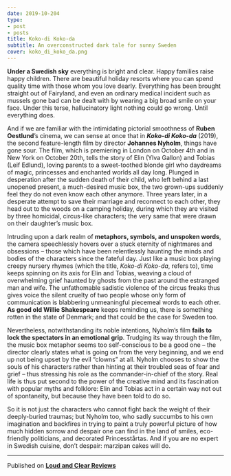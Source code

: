 ```yaml
---
date: 2019-10-204
type:
- post
- posts
title: Koko-di Koko-da
subtitle: An overconstructed dark tale for sunny Sweden
cover: koko_di_koko_da.png
---
```


**Under a Swedish sky** everything is bright and clear. Happy families raise happy children. There are beautiful holiday resorts where you can spend quality time with those whom you love dearly. Everything has been brought straight out of Fairyland, and even an ordinary medical incident such as mussels gone bad can be dealt with by wearing a big broad smile on your face. Under this terse, hallucinatory light nothing could go wrong. Until everything does.

And if we are familiar with the intimidating pictorial smoothness of **Ruben Oestlund**’s cinema, we can sense at once that in ***Koko-di Koko-da*** (2019), the second feature-length film by director **Johannes Nyholm**, things have gone sour. The film, which is premiering in London on October 4th and in New York on October 20th, tells the story of Elin (Ylva Gallon) and Tobias (Leif Edlund), loving parents to a sweet-toothed blonde girl who daydreams of magic, princesses and enchanted worlds all day long. Plunged in desperation after the sudden death of their child, who left behind a last unopened present, a much-desired music box, the two grown-ups suddenly feel they do not even know each other anymore. Three years later, in a desperate attempt to save their marriage and reconnect to each other, they head out to the woods on a camping holiday, during which they are visited by three homicidal, circus-like characters; the very same that were drawn on their daughter’s music box.

Intruding upon a dark realm of **metaphors, symbols, and unspoken words**, the camera speechlessly hovers over a stuck eternity of nightmares and obsessions – those which have been relentlessly haunting the minds and bodies of the characters since the fateful day. Just like a music box playing creepy nursery rhymes (which the title, *Koko-di Koko-da*, refers to), time keeps spinning on its axis for Elin and Tobias, weaving a cloud of overwhelming grief haunted by ghosts from the past around the estranged man and wife. The unfathomable sadistic violence of the circus freaks thus gives voice the silent cruelty of two people whose only form of communication is blabbering unmeaningful piecemeal words to each other. **As good old Willie Shakespeare** keeps reminding us, there is something rotten in the state of Denmark; and that could be the case for Sweden too.

Nevertheless, notwithstanding its noble intentions, Nyholm’s film **fails to lock the spectators in an emotional grip**. Trudging its way through the film, the music box metaphor seems too self-conscious to be a good one – the director clearly states what is going on from the very beginning, and we end up not being upset by the evil “clowns” at all. Nyholm chooses to show the souls of his characters rather than hinting at their troubled seas of fear and grief – thus stressing his role as the commander-in-chief of the story. Real life is thus put second to the power of the creative mind and its fascination with popular myths and folklore: Elin and Tobias act in a certain way not out of spontaneity, but because they have been told to do so.

So it is not just the characters who cannot fight back the weight of their deeply-buried traumas; but Nyholm too, who sadly succumbs to his own imagination and backfires in trying to paint a truly powerful picture of how much hidden sorrow and despair one can find in the land of smiles, eco-friendly politicians, and decorated Princesstårtas. And if you are no expert in Swedish cuisine, don’t despair: marzipan cakes will do.

---
Published on **[Loud and Clear Reviews](loudandclearreviews.com)**